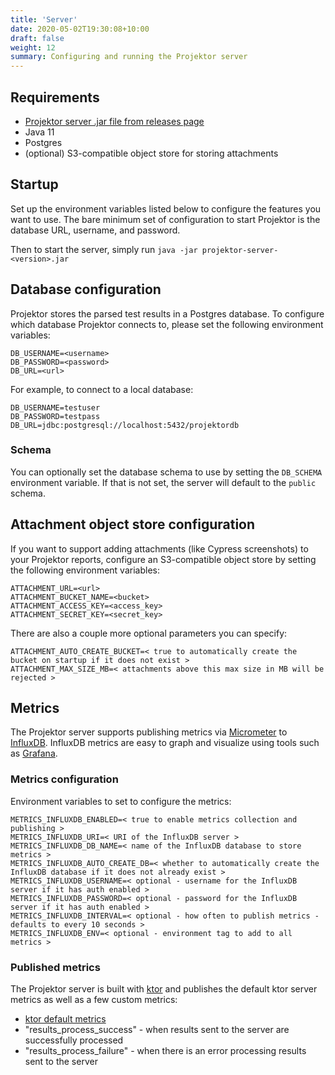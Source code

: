 ```yaml
---
title: 'Server'
date: 2020-05-02T19:30:08+10:00
draft: false
weight: 12
summary: Configuring and running the Projektor server
---
```


## Requirements

* [Projektor server .jar file from releases page](https://github.com/craigatk/projektor/releases)
* Java 11
* Postgres
* (optional) S3-compatible object store for storing attachments

## Startup

Set up the environment variables listed below to configure the features you want to use.
The bare minimum set of configuration to start Projektor is the database URL, username, and password. 

Then to start the server, simply run `java -jar projektor-server-<version>.jar`

## Database configuration

Projektor stores the parsed test results in a Postgres database.
To configure which database Projektor connects to, please set the following environment variables:

```
DB_USERNAME=<username>
DB_PASSWORD=<password>
DB_URL=<url>
```

For example, to connect to a local database:

```
DB_USERNAME=testuser
DB_PASSWORD=testpass
DB_URL=jdbc:postgresql://localhost:5432/projektordb
```

### Schema

You can optionally set the database schema to use by setting the `DB_SCHEMA` environment variable.
If that is not set, the server will default to the `public` schema.

## Attachment object store configuration

If you want to support adding attachments (like Cypress screenshots) to your Projektor reports,
configure an S3-compatible object store by setting the following environment variables:

```
ATTACHMENT_URL=<url>
ATTACHMENT_BUCKET_NAME=<bucket>
ATTACHMENT_ACCESS_KEY=<access_key>
ATTACHMENT_SECRET_KEY=<secret_key>
```

There are also a couple more optional parameters you can specify:

```
ATTACHMENT_AUTO_CREATE_BUCKET=< true to automatically create the bucket on startup if it does not exist >
ATTACHMENT_MAX_SIZE_MB=< attachments above this max size in MB will be rejected >
```

## Metrics

The Projektor server supports publishing metrics via [Micrometer](https://micrometer.io/docs/registry/influx) 
to [InfluxDB](https://docs.influxdata.com/influxdb/v1.8/). 
InfluxDB metrics are easy to graph and visualize using tools such as [Grafana](https://grafana.com/docs/grafana/latest/).

### Metrics configuration

Environment variables to set to configure the metrics:

```
METRICS_INFLUXDB_ENABLED=< true to enable metrics collection and publishing >
METRICS_INFLUXDB_URI=< URI of the InfluxDB server >
METRICS_INFLUXDB_DB_NAME=< name of the InfluxDB database to store metrics >
METRICS_INFLUXDB_AUTO_CREATE_DB=< whether to automatically create the InfluxDB database if it does not already exist >
METRICS_INFLUXDB_USERNAME=< optional - username for the InfluxDB server if it has auth enabled >
METRICS_INFLUXDB_PASSWORD=< optional - password for the InfluxDB server if it has auth enabled >
METRICS_INFLUXDB_INTERVAL=< optional - how often to publish metrics - defaults to every 10 seconds >
METRICS_INFLUXDB_ENV=< optional - environment tag to add to all metrics >
```

### Published metrics

The Projektor server is built with [ktor](https://ktor.io) and publishes the default
ktor server metrics as well as a few custom metrics:

* [ktor default metrics](https://ktor.io/servers/features/metrics-micrometer.html#exposed-metrics)
* "results_process_success" - when results sent to the server are successfully processed
* "results_process_failure" - when there is an error processing results sent to the server
